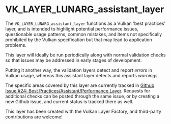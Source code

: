 # VK\_LAYER\_LUNARG\_assistant\_layer
The `VK_LAYER_LUNARG_assistant_layer` functions as a Vulkan 'best practices' layer, and is intended to highlight
potential performance issues, questionable usage patterns, common mistakes, and items not specifically prohibited by
the Vulkan specification but that may lead to application problems.

This layer will ideally be run periodically along with normal validation checks so that issues may be addressed in early stages of development.

Putting it another way, the validation layers detect and report _errors_ in Vulkan usage,
whereas this assistant layer detects and reports _warnings_.

The specific areas covered by this layer are currently tracked in
[Github Issue #24: Best Practices/Assistant/Performance Layer](https://github.com/KhronosGroup/Vulkan-ValidationLayers/issues/24).
Requests for additional checks can be posted through the same issue, or by creating a new Github issue, and current status is tracked there
as well.

This layer has been created with the Vulkan Layer Factory, and third-party contributions are welcome!

